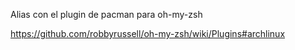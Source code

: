 Alias con el plugin de pacman para oh-my-zsh

https://github.com/robbyrussell/oh-my-zsh/wiki/Plugins#archlinux
